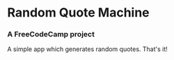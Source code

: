 # Random Quote Machine
### A FreeCodeCamp project

A simple app which generates random quotes. That's it!